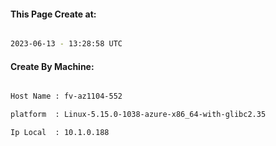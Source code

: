 
   
#### This Page Create at:

```bash

2023-06-13 - 13:28:58 UTC

```

#### Create By Machine:

```bash

Host Name : fv-az1104-552

platform  : Linux-5.15.0-1038-azure-x86_64-with-glibc2.35

Ip Local  : 10.1.0.188

```

